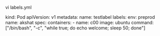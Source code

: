 vi labels.yml

kind: Pod
apiVersion: v1
metadata:
  name: testlabel
  labels:
    env: preprod
    name: akshat
spec:
  containers:
    - name: c00
      image: ubuntu
      command: ["/bin/bash", "-c", "while true; do echo welcome; sleep 50; done"]
